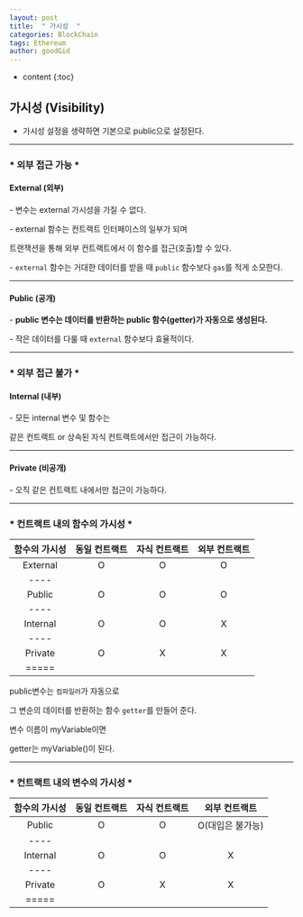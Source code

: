 ```yaml
---
layout: post
title:  " 가시성  "
categories: BlockChain
tags: Ethereum
author: goodGid
---
```

* content
{:toc}



## 가시성 (Visibility)

* 가시성 설정을 생략하면 기본으로 public으로 설정된다.

---


### * 외부 접근 가능 *

#### External (외부)

\- 변수는 external 가시성을 가질 수 없다.

\- external 함수는 컨트랙트 인터페이스의 일부가 되며

트랜잭션을 통해 외부 컨트랙트에서 이 함수를 접근(호출)할 수 있다.

\- `external` 함수는 거대한 데이터를 받을 때 `public` 함수보다 `gas`를 적게 소모한다.

---


#### Public (공개)

\- <b> public 변수는 데이터를 반환하는 public 함수(getter)가 자동으로 생성된다. </b>

\- 작은 데이터를 다룰 때 `external` 함수보다 효율적이다.

---

### * 외부 접근 불가 *

#### Internal (내부)

\- 모든 internal 변수 및 함수는 

같은 컨트랙트 or 상속된 자식 컨트랙트에서만 접근이 가능하다.

---

#### Private (비공개)

\- 오직 같은 컨트랙트 내에서만 접근이 가능하다.


---


### * 컨트랙트 내의 함수의 가시성 *


| 함수의 가시성   | 동일 컨트랙트 | 자식 컨트랙트 | 외부 컨트랙트 |
|:-------:|:-------:|:-------:|:-------:|
| External | O | O | O |
| ----
| Public | O | O | O |
| ----
| Internal | O | O | X |
| ----
| Private | O | X | X |
|=====


public변수는 `컴파일러`가 자동으로 

그 변순의 데이터를 반환하는 함수 `getter`를 만들어 준다.

변수 이름이 myVariable이면

getter는 myVariable()이 된다.

---

### * 컨트랙트 내의 변수의 가시성 *


| 함수의 가시성   | 동일 컨트랙트 | 자식 컨트랙트 | 외부 컨트랙트 |
|:-------:|:-------:|:-------:|:-------:|
| Public | O | O | O(대입은 불가능) |
| ----
| Internal | O | O | X |
| ----
| Private | O | X | X |
|=====



